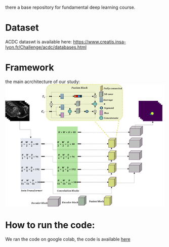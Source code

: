 there a base repository for fundamental deep learning course. 

# Dataset
ACDC dataswt is available here: https://www.creatis.insa-lyon.fr/Challenge/acdc/databases.html


# Framework
the main acrchitecture of our study: 
![framework](./pics/framework.png)


# How to run the code:
We ran the code on google colab, the code is available [here](notebooks/FDL_TransConv_ACDC_96_96_12May.ipynb)
